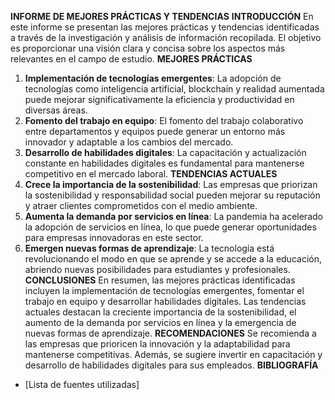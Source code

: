 **INFORME DE MEJORES PRÁCTICAS Y TENDENCIAS**
**INTRODUCCIÓN**
En este informe se presentan las mejores prácticas y tendencias identificadas a través de la investigación y análisis de información recopilada. El objetivo es proporcionar una visión clara y concisa sobre los aspectos más relevantes en el campo de estudio.
**MEJORES PRÁCTICAS**
1. **Implementación de tecnologías emergentes**: La adopción de tecnologías como inteligencia artificial, blockchain y realidad aumentada puede mejorar significativamente la eficiencia y productividad en diversas áreas.
2. **Fomento del trabajo en equipo**: El fomento del trabajo colaborativo entre departamentos y equipos puede generar un entorno más innovador y adaptable a los cambios del mercado.
3. **Desarrollo de habilidades digitales**: La capacitación y actualización constante en habilidades digitales es fundamental para mantenerse competitivo en el mercado laboral.
**TENDENCIAS ACTUALES**
1. **Crece la importancia de la sostenibilidad**: Las empresas que priorizan la sostenibilidad y responsabilidad social pueden mejorar su reputación y atraer clientes comprometidos con el medio ambiente.
2. **Aumenta la demanda por servicios en línea**: La pandemia ha acelerado la adopción de servicios en línea, lo que puede generar oportunidades para empresas innovadoras en este sector.
3. **Emergen nuevas formas de aprendizaje**: La tecnología está revolucionando el modo en que se aprende y se accede a la educación, abriendo nuevas posibilidades para estudiantes y profesionales.
**CONCLUSIONES**
En resumen, las mejores prácticas identificadas incluyen la implementación de tecnologías emergentes, fomentar el trabajo en equipo y desarrollar habilidades digitales. Las tendencias actuales destacan la creciente importancia de la sostenibilidad, el aumento de la demanda por servicios en línea y la emergencia de nuevas formas de aprendizaje.
**RECOMENDACIONES**
Se recomienda a las empresas que prioricen la innovación y la adaptabilidad para mantenerse competitivas. Además, se sugiere invertir en capacitación y desarrollo de habilidades digitales para sus empleados.
**BIBLIOGRAFÍA**
* [Lista de fuentes utilizadas]